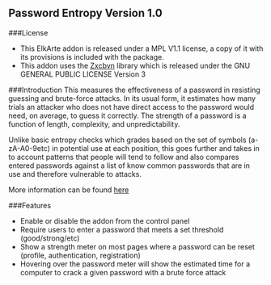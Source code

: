 ## Password Entropy Version 1.0

###License
 - This ElkArte addon is released under a MPL V1.1 license, a copy of it with its provisions is included with the package.
 - This addon uses the [Zxcbvn](https://github.com/bjeavons/zxcvbn-php]zxcvbn-php) library which is released under the GNU GENERAL PUBLIC LICENSE Version 3

###Introduction
This measures the effectiveness of a password in resisting guessing and brute-force attacks. In its usual form, it estimates how many trials an attacker who does not have direct access to the password would need, on average, to guess it correctly. The strength of a password is a function of length, complexity, and unpredictability.

Unlike basic entropy checks which grades based on the set of symbols (a-zA-A0-9etc) in potential use at each position, this goes further and takes in to account patterns that people will tend to follow and also compares entered passwords against a list of know common passwords that are in use and therefore vulnerable to attacks.

More information can be found [here](https://tech.dropbox.com/2012/04/zxcvbn-realistic-password-strength-estimation/)

###Features
 - Enable or disable the addon from the control panel
 - Require users to enter a password that meets a set threshold (good/strong/etc)
 - Show a strength meter on most pages where a password can be reset (profile, authentication, registration)
 - Hovering over the password meter will show the estimated time for a computer to crack a given password with a brute force attack